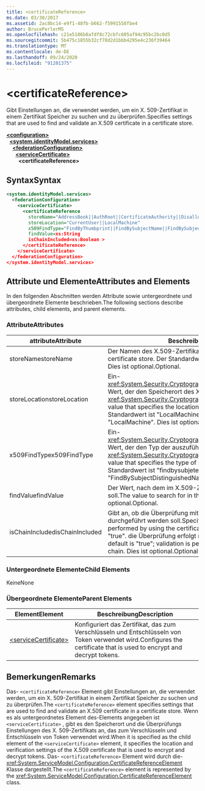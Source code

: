 ```yaml
---
title: <certificateReference>
ms.date: 03/30/2017
ms.assetid: 2ac8bc14-e9f1-48fb-b662-f5991558fbe4
author: BrucePerlerMS
ms.openlocfilehash: c21e5186b8afdf8c72cbfc605af94c95bc2bc0d5
ms.sourcegitcommit: 5b475c1855b32cf78d2d1bbb4295e4c236f39464
ms.translationtype: MT
ms.contentlocale: de-DE
ms.lasthandoff: 09/24/2020
ms.locfileid: "91201375"
---
```

# \<certificateReference>

<span data-ttu-id="74ccc-101">Gibt Einstellungen an, die verwendet werden, um ein X. 509-Zertifikat in einem Zertifikat Speicher zu suchen und zu überprüfen.</span><span class="sxs-lookup"><span data-stu-id="74ccc-101">Specifies settings that are used to find and validate an X.509 certificate in a certificate store.</span></span>  
  
[**\<configuration>**](../configuration-element.md)\
&nbsp;&nbsp;[**\<system.identityModel.services>**](system-identitymodel-services.md)\
&nbsp;&nbsp;&nbsp;&nbsp;[**\<federationConfiguration>**](federationconfiguration.md)\
&nbsp;&nbsp;&nbsp;&nbsp;&nbsp;&nbsp;[**\<serviceCertificate>**](servicecertificate.md)\
&nbsp;&nbsp;&nbsp;&nbsp;&nbsp;&nbsp;&nbsp;&nbsp;**\<certificateReference>**  
  
## <a name="syntax"></a><span data-ttu-id="74ccc-102">Syntax</span><span class="sxs-lookup"><span data-stu-id="74ccc-102">Syntax</span></span>  
  
```xml  
<system.identityModel.services>  
  <federationConfiguration>  
    <serviceCertificate>  
      <certificateReference
        storeName="AddressBook||AuthRoot||CertificateAuthority||Disallowed||My||Root||TrustedPeople||TrustedPublisher"  
        storeLocation="CurrentUser||LocalMachine"  
        x509FindType="FindByThumbprint||FindBySubjectName||FindBySubjectDistinguishedName||FindByIssuerName||FindByIssuerDistinguishedName||FindBySerialNumber||FindByTimeValid||FindByTimeNotYetValid||FindByTimeExpired||FindByTemplateName||FindByApplicationPolicy||FindByCertificatePolicy||FindByExtension||FindByKeyUsage||FindBySubjectKeyIdentifier"  
        findValue=xs:String  
        isChainIncluded=xs:Boolean >  
      </certificateReference>  
    </serviceCertificate>  
  </federationConfiguration>  
</system.identityModel.services>  
```  
  
## <a name="attributes-and-elements"></a><span data-ttu-id="74ccc-103">Attribute und Elemente</span><span class="sxs-lookup"><span data-stu-id="74ccc-103">Attributes and Elements</span></span>  

 <span data-ttu-id="74ccc-104">In den folgenden Abschnitten werden Attribute sowie untergeordnete und übergeordnete Elemente beschrieben.</span><span class="sxs-lookup"><span data-stu-id="74ccc-104">The following sections describe attributes, child elements, and parent elements.</span></span>  
  
### <a name="attributes"></a><span data-ttu-id="74ccc-105">Attribute</span><span class="sxs-lookup"><span data-stu-id="74ccc-105">Attributes</span></span>  
  
|<span data-ttu-id="74ccc-106">attribute</span><span class="sxs-lookup"><span data-stu-id="74ccc-106">Attribute</span></span>|<span data-ttu-id="74ccc-107">Beschreibung</span><span class="sxs-lookup"><span data-stu-id="74ccc-107">Description</span></span>|  
|---------------|-----------------|  
|<span data-ttu-id="74ccc-108">storeName</span><span class="sxs-lookup"><span data-stu-id="74ccc-108">storeName</span></span>|<span data-ttu-id="74ccc-109">Der Namen des X.509-Zertifikatsspeichers.</span><span class="sxs-lookup"><span data-stu-id="74ccc-109">The name of the X.509 certificate store.</span></span> <span data-ttu-id="74ccc-110">Der Standardwert ist "My".</span><span class="sxs-lookup"><span data-stu-id="74ccc-110">The default is "My".</span></span> <span data-ttu-id="74ccc-111">Dies ist optional.</span><span class="sxs-lookup"><span data-stu-id="74ccc-111">Optional.</span></span>|  
|<span data-ttu-id="74ccc-112">storeLocation</span><span class="sxs-lookup"><span data-stu-id="74ccc-112">storeLocation</span></span>|<span data-ttu-id="74ccc-113">Ein- <xref:System.Security.Cryptography.X509Certificates.StoreLocation> Wert, der den Speicherort des X. 509-Zertifikat Speicher angibt.</span><span class="sxs-lookup"><span data-stu-id="74ccc-113">A <xref:System.Security.Cryptography.X509Certificates.StoreLocation> value that specifies the location of the X.509 certificate store.</span></span> <span data-ttu-id="74ccc-114">Der Standardwert ist "LocalMachine".</span><span class="sxs-lookup"><span data-stu-id="74ccc-114">The default value is "LocalMachine".</span></span> <span data-ttu-id="74ccc-115">Dies ist optional.</span><span class="sxs-lookup"><span data-stu-id="74ccc-115">Optional.</span></span>|  
|<span data-ttu-id="74ccc-116">x509FindType</span><span class="sxs-lookup"><span data-stu-id="74ccc-116">x509FindType</span></span>|<span data-ttu-id="74ccc-117">Ein- <xref:System.Security.Cryptography.X509Certificates.X509FindType> Wert, der den Typ der auszuführenden Suche angibt.</span><span class="sxs-lookup"><span data-stu-id="74ccc-117">An <xref:System.Security.Cryptography.X509Certificates.X509FindType> value that specifies the type of search that is to be executed.</span></span> <span data-ttu-id="74ccc-118">Der Standardwert ist "findbysubjeterkennbare shedname".</span><span class="sxs-lookup"><span data-stu-id="74ccc-118">The default is "FindBySubjectDistinguishedName".</span></span> <span data-ttu-id="74ccc-119">Dies ist optional.</span><span class="sxs-lookup"><span data-stu-id="74ccc-119">Optional.</span></span>|  
|<span data-ttu-id="74ccc-120">findValue</span><span class="sxs-lookup"><span data-stu-id="74ccc-120">findValue</span></span>|<span data-ttu-id="74ccc-121">Der Wert, nach dem im X.509-Zertifikatspeicher gesucht werden soll.</span><span class="sxs-lookup"><span data-stu-id="74ccc-121">The value to search for in the X.509 certificate store.</span></span> <span data-ttu-id="74ccc-122">Dies ist optional.</span><span class="sxs-lookup"><span data-stu-id="74ccc-122">Optional.</span></span>|  
|<span data-ttu-id="74ccc-123">isChainIncluded</span><span class="sxs-lookup"><span data-stu-id="74ccc-123">isChainIncluded</span></span>|<span data-ttu-id="74ccc-124">Gibt an, ob die Überprüfung mithilfe der Zertifikat Kette durchgeführt werden soll.</span><span class="sxs-lookup"><span data-stu-id="74ccc-124">Specifies whether validation should be performed by using the certificate chain.</span></span> <span data-ttu-id="74ccc-125">Der Standardwert ist "true". die Überprüfung erfolgt mithilfe der Zertifikat Kette.</span><span class="sxs-lookup"><span data-stu-id="74ccc-125">The default is "true"; validation is performed by using the certificate chain.</span></span> <span data-ttu-id="74ccc-126">Dies ist optional.</span><span class="sxs-lookup"><span data-stu-id="74ccc-126">Optional.</span></span>|  
  
### <a name="child-elements"></a><span data-ttu-id="74ccc-127">Untergeordnete Elemente</span><span class="sxs-lookup"><span data-stu-id="74ccc-127">Child Elements</span></span>  

 <span data-ttu-id="74ccc-128">Keine</span><span class="sxs-lookup"><span data-stu-id="74ccc-128">None</span></span>  
  
### <a name="parent-elements"></a><span data-ttu-id="74ccc-129">Übergeordnete Elemente</span><span class="sxs-lookup"><span data-stu-id="74ccc-129">Parent Elements</span></span>  
  
|<span data-ttu-id="74ccc-130">Element</span><span class="sxs-lookup"><span data-stu-id="74ccc-130">Element</span></span>|<span data-ttu-id="74ccc-131">Beschreibung</span><span class="sxs-lookup"><span data-stu-id="74ccc-131">Description</span></span>|  
|-------------|-----------------|  
|[\<serviceCertificate>](servicecertificate.md)|<span data-ttu-id="74ccc-132">Konfiguriert das Zertifikat, das zum Verschlüsseln und Entschlüsseln von Token verwendet wird.</span><span class="sxs-lookup"><span data-stu-id="74ccc-132">Configures the certificate that is used to encrypt and decrypt tokens.</span></span>|  
  
## <a name="remarks"></a><span data-ttu-id="74ccc-133">Bemerkungen</span><span class="sxs-lookup"><span data-stu-id="74ccc-133">Remarks</span></span>  

 <span data-ttu-id="74ccc-134">Das- `<certificateReference>` Element gibt Einstellungen an, die verwendet werden, um ein X. 509-Zertifikat in einem Zertifikat Speicher zu suchen und zu überprüfen.</span><span class="sxs-lookup"><span data-stu-id="74ccc-134">The `<certificateReference>` element specifies settings that are used to find and validate an X.509 certificate in a certificate store.</span></span> <span data-ttu-id="74ccc-135">Wenn es als untergeordnetes Element des-Elements angegeben ist `<serviceCertificate>` , gibt es den Speicherort und die Überprüfungs Einstellungen des X. 509-Zertifikats an, das zum Verschlüsseln und Entschlüsseln von Token verwendet wird.</span><span class="sxs-lookup"><span data-stu-id="74ccc-135">When it is specified as the child element of the `<serviceCertificate>` element, it specifies the location and verification settings of the X.509 certificate that is used to encrypt and decrypt tokens.</span></span> <span data-ttu-id="74ccc-136">Das- `<certificateReference>` Element wird durch die- <xref:System.ServiceModel.Configuration.CertificateReferenceElement> Klasse dargestellt.</span><span class="sxs-lookup"><span data-stu-id="74ccc-136">The `<certificateReference>` element is represented by the <xref:System.ServiceModel.Configuration.CertificateReferenceElement> class.</span></span>
